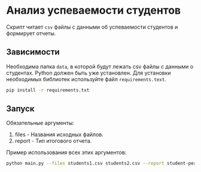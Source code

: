 # Анализ успеваемости студентов
Скрипт читает `csv` файлы с данными об успеваемости студентов и формирует отчеты. 
## Зависимости
Необходима папка `data`, в которой будут лежать csv файлы с данными о студентах.
Python должен быть уже установлен. Для установки необходимых библиотек используйте файл `requirements.text`. 
```bash
pip install -r requirements.txt
```
## Запуск
Обязательные аргументы:
1. files - Названия исходных файлов.
2. report - Тип итогового отчета.
   
Пример использования всех этих аргументов:
```bash
python main.py --files students1.csv students2.csv --report student-performance
```
